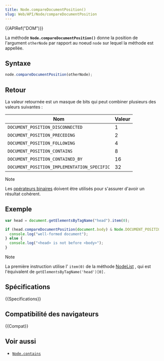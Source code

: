```yaml
---
title: Node.compareDocumentPosition()
slug: Web/API/Node/compareDocumentPosition
---
```


{{APIRef("DOM")}}

La méthode **`Node.compareDocumentPosition()`** donne la position de l'argument `otherNode` par rapport au noeud `node` sur lequel la méthode est appellée.

## Syntaxe

```js
node.compareDocumentPosition(otherNode);
```

## Retour

La valeur retournée est un masque de bits qui peut combiner plusieurs des valeurs suivantes :

| Nom                                         | Valeur |
| ------------------------------------------- | ------ |
| `DOCUMENT_POSITION_DISCONNECTED`            | 1      |
| `DOCUMENT_POSITION_PRECEDING`               | 2      |
| `DOCUMENT_POSITION_FOLLOWING`               | 4      |
| `DOCUMENT_POSITION_CONTAINS`                | 8      |
| `DOCUMENT_POSITION_CONTAINED_BY`            | 16     |
| `DOCUMENT_POSITION_IMPLEMENTATION_SPECIFIC` | 32     |

> [!NOTE]
> Les [opérateurs binaires](/fr/docs/Web/JavaScript/Reference/Operators) doivent être utilisés pour s'assurer d'avoir un résultat cohérent.

## Exemple

```js
var head = document.getElementsByTagName("head").item(0);

if (head.compareDocumentPosition(document.body) & Node.DOCUMENT_POSITION_FOLLOWING !== 0) {
  console.log("well-formed document");
} else {
  console.log("<head> is not before <body>");
}
```

> [!NOTE]
> La première instruction utilise l' `item(0)` de la méthode [NodeList](/fr/docs/Web/API/NodeList/item) , qui est l'équivalent de `getElementsByTagName('head')[0].`

## Spécifications

{{Specifications}}

## Compatibilité des navigateurs

{{Compat}}

## Voir aussi

- [`Node.contains`](/fr/docs/Web/API/Node/contains)
